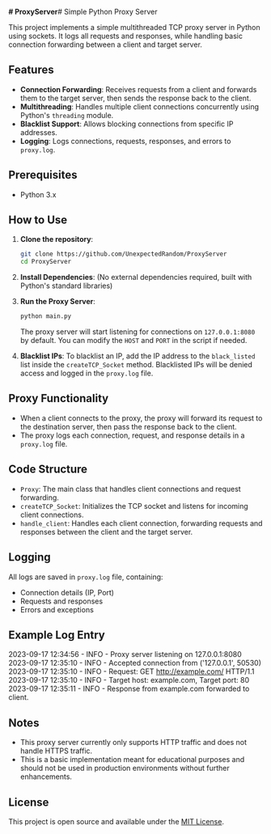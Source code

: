 **# ProxyServer**# Simple Python Proxy Server

This project implements a simple multithreaded TCP proxy server in Python using sockets. It logs all requests and responses, while handling basic connection forwarding between a client and target server.

## Features
- **Connection Forwarding**: Receives requests from a client and forwards them to the target server, then sends the response back to the client.
- **Multithreading**: Handles multiple client connections concurrently using Python's `threading` module.
- **Blacklist Support**: Allows blocking connections from specific IP addresses.
- **Logging**: Logs connections, requests, responses, and errors to `proxy.log`.

## Prerequisites
- Python 3.x

## How to Use

1. **Clone the repository**:
    ```bash
    git clone https://github.com/UnexpectedRandom/ProxyServer
    cd ProxyServer
    ```

2. **Install Dependencies**: (No external dependencies required, built with Python's standard libraries)

3. **Run the Proxy Server**:
    ```bash
    python main.py
    ```

   The proxy server will start listening for connections on `127.0.0.1:8080` by default. You can modify the `HOST` and `PORT` in the script if needed.

4. **Blacklist IPs**: 
   To blacklist an IP, add the IP address to the `black_listed` list inside the `createTCP_Socket` method. Blacklisted IPs will be denied access and logged in the `proxy.log` file.

## Proxy Functionality

- When a client connects to the proxy, the proxy will forward its request to the destination server, then pass the response back to the client.
- The proxy logs each connection, request, and response details in a `proxy.log` file.
  
## Code Structure

- `Proxy`: The main class that handles client connections and request forwarding.
- `createTCP_Socket`: Initializes the TCP socket and listens for incoming client connections.
- `handle_client`: Handles each client connection, forwarding requests and responses between the client and the target server.

## Logging

All logs are saved in `proxy.log` file, containing:
- Connection details (IP, Port)
- Requests and responses
- Errors and exceptions

## Example Log Entry

2023-09-17 12:34:56 - INFO - Proxy server listening on 127.0.0.1:8080 2023-09-17 12:35:10 - INFO - Accepted connection from ('127.0.0.1', 50530) 2023-09-17 12:35:10 - INFO - Request: GET http://example.com/ HTTP/1.1 2023-09-17 12:35:10 - INFO - Target host: example.com, Target port: 80 2023-09-17 12:35:11 - INFO - Response from example.com forwarded to client.



## Notes
- This proxy server currently only supports HTTP traffic and does not handle HTTPS traffic.
- This is a basic implementation meant for educational purposes and should not be used in production environments without further enhancements.

## License

This project is open source and available under the [MIT License](LICENSE).
